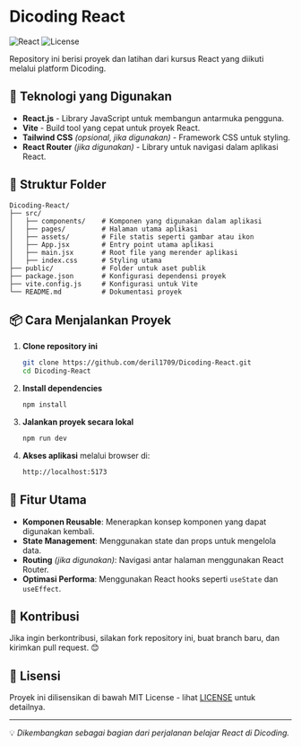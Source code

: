 # Dicoding React

![React](https://img.shields.io/badge/React-18-blue?logo=react)
![License](https://img.shields.io/github/license/deril1709/Dicoding-React)

Repository ini berisi proyek dan latihan dari kursus React yang diikuti melalui platform Dicoding.

## 🚀 Teknologi yang Digunakan
- **React.js** - Library JavaScript untuk membangun antarmuka pengguna.
- **Vite** - Build tool yang cepat untuk proyek React.
- **Tailwind CSS** *(opsional, jika digunakan)* - Framework CSS untuk styling.
- **React Router** *(jika digunakan)* - Library untuk navigasi dalam aplikasi React.

## 📂 Struktur Folder
```
Dicoding-React/
├── src/
│   ├── components/    # Komponen yang digunakan dalam aplikasi
│   ├── pages/         # Halaman utama aplikasi
│   ├── assets/        # File statis seperti gambar atau ikon
│   ├── App.jsx        # Entry point utama aplikasi
│   ├── main.jsx       # Root file yang merender aplikasi
│   ├── index.css      # Styling utama
├── public/            # Folder untuk aset publik
├── package.json       # Konfigurasi dependensi proyek
├── vite.config.js     # Konfigurasi untuk Vite
└── README.md          # Dokumentasi proyek
```

## 📦 Cara Menjalankan Proyek
1. **Clone repository ini**
   ```sh
   git clone https://github.com/deril1709/Dicoding-React.git
   cd Dicoding-React
   ```
2. **Install dependencies**
   ```sh
   npm install
   ```
3. **Jalankan proyek secara lokal**
   ```sh
   npm run dev
   ```
4. **Akses aplikasi** melalui browser di:
   ```sh
   http://localhost:5173
   ```

## 📌 Fitur Utama
- **Komponen Reusable**: Menerapkan konsep komponen yang dapat digunakan kembali.
- **State Management**: Menggunakan state dan props untuk mengelola data.
- **Routing** *(jika digunakan)*: Navigasi antar halaman menggunakan React Router.
- **Optimasi Performa**: Menggunakan React hooks seperti `useState` dan `useEffect`.

## 🤝 Kontribusi
Jika ingin berkontribusi, silakan fork repository ini, buat branch baru, dan kirimkan pull request. 😊

## 📜 Lisensi
Proyek ini dilisensikan di bawah MIT License - lihat [LICENSE](LICENSE) untuk detailnya.

---
💡 *Dikembangkan sebagai bagian dari perjalanan belajar React di Dicoding.*

